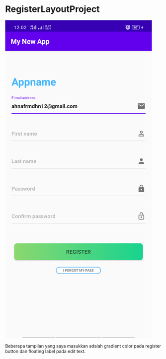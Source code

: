 # RegisterLayoutProject
![alt text](https://github.com/Ahnfrmdhn/RegisterLayoutProject/blob/master/Screenshot_2020-10-25-12-02-25-52_5f4c1813496e28d2679498737cbfdbe9.png)

Beberapa tampilan yang saya masukkan adalah gradient color pada register button dan floating label pada edit text.
